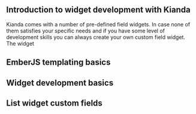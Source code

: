 ## Introduction to widget development with Kianda

Kianda comes with a number of pre-defined field widgets. In case none of them satisfies your specific needs and if you have some level of development skills you can always create your own custom field widget. The widget

## EmberJS templating basics



## Widget development basics



## List widget custom fields

